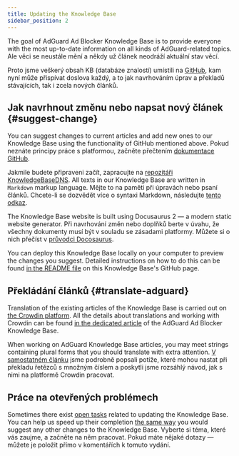 ```yaml
---
title: Updating the Knowledge Base
sidebar_position: 2
---
```


The goal of AdGuard Ad Blocker Knowledge Base is to provide everyone with the most up-to-date information on all kinds of AdGuard-related topics. Ale věci se neustále mění a někdy už článek neodráží aktuální stav věcí.

Proto jsme veškerý obsah KB (databáze znalostí) umístili na [GitHub](https://github.com/AdguardTeam/KnowledgeBase), kam nyní může přispívat doslova každý, a to jak navrhováním úprav a překladů stávajících, tak i zcela nových článků.

## Jak navrhnout změnu nebo napsat nový článek {#suggest-change}

You can suggest changes to current articles and add new ones to our Knowledge Base using the functionality of GitHub mentioned above. Pokud neznáte principy práce s platformou, začněte přečtením [dokumentace GitHub](https://docs.github.com/en).

Jakmile budete připraveni začít, zapracujte na [repozitáři KnowledgeBaseDNS](https://github.com/AdguardTeam/KnowledgeBase). All texts in our Knowledge Base are written in `Markdown` markup language. Mějte to na paměti při úpravách nebo psaní článků. Chcete-li se dozvědět více o syntaxi Markdown, následujte [tento odkaz](https://docs.github.com/en/get-started/writing-on-github/getting-started-with-writing-and-formatting-on-github/basic-writing-and-formatting-syntax).

The Knowledge Base website is built using Docusaurus 2 — a modern static website generator. Při navrhování změn nebo doplňků berte v úvahu, že všechny dokumenty musí být v souladu se zásadami platformy. Můžete si o nich přečíst v [průvodci Docosaurus](https://docusaurus.io/docs/category/guides).

You can deploy this Knowledge Base locally on your computer to preview the changes you suggest. Detailed instructions on how to do this can be found [in the README file](https://github.com/AdguardTeam/KnowledgeBase#readme) on this Knowledge Base's GitHub page.

## Překládání článků {#translate-adguard}

Translation of the existing articles of the Knowledge Base is carried out on [the Crowdin platform](https://crowdin.com/profile/adguard). All the details about translations and working with Crowdin can be found [in the dedicated article](../translate/guidelines) of the AdGuard Ad Blocker Knowledge Base.

When working on AdGuard Knowledge Base articles, you may meet strings containing plural forms that you should translate with extra attention. [V samostatném článku](../translate/plural-forms) jsme podrobně popsali potíže, které mohou nastat při překladu řetězců s množným číslem a poskytli jsme rozsáhlý návod, jak s nimi na platformě Crowdin pracovat.

## Práce na otevřených problémech

Sometimes there exist [open tasks](https://github.com/AdguardTeam/KnowledgeBase/issues) related to updating the Knowledge Base. You can help us speed up their completion [the same way](#suggest-change) you would suggest any other changes to the Knowledge Base. Vyberte si téma, které vás zaujme, a začněte na něm pracovat. Pokud máte nějaké dotazy — můžete je položit přímo v komentářích k tomuto vydání.
